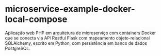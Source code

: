 # microservice-example-docker-local-compose
Aplicação web PHP em arquitetura de microserviço com containers Docker que se conecta via API Restful Flask com mapeamento objeto-relacional SQLAlchemy, escrito em Python, com persistência em banco de dados PostgreSQL.
